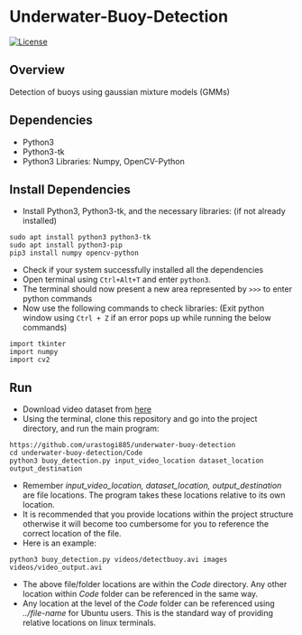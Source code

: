 # Underwater-Buoy-Detection
[![License](https://img.shields.io/badge/License-MIT-blue.svg)](https://github.com/urastogi885/underwater-buoy-detection/blob/master/LICENSE)

## Overview

Detection of buoys using gaussian mixture models (GMMs)

## Dependencies

- Python3
- Python3-tk
- Python3 Libraries: Numpy, OpenCV-Python

## Install Dependencies

- Install Python3, Python3-tk, and the necessary libraries: (if not already installed)

```
sudo apt install python3 python3-tk
sudo apt install python3-pip
pip3 install numpy opencv-python
```

- Check if your system successfully installed all the dependencies
- Open terminal using ```Ctrl+Alt+T``` and enter ```python3```.
- The terminal should now present a new area represented by ```>>>``` to enter python commands
- Now use the following commands to check libraries: (Exit python window using ```Ctrl + Z``` if an error pops up while
running the below commands)

```
import tkinter
import numpy
import cv2
```

## Run

- Download video dataset from [here](https://drive.google.com/file/d/14VGYdseuSEVZD-AA4owDYFIY_53WfbrN/view)
- Using the terminal, clone this repository and go into the project directory, and run the main program:

```
https://github.com/urastogi885/underwater-buoy-detection
cd underwater-buoy-detection/Code
python3 buoy_detection.py input_video_location dataset_location output_destination
```

- Remember *input_video_location, dataset_location, output_destination* are file locations. The program takes these
locations relative to its own location.
- It is recommended that you provide locations within the project structure otherwise it will become too cumbersome for
you to reference the correct location of the file.
- Here is an example:

```
python3 buoy_detection.py videos/detectbuoy.avi images videos/video_output.avi
```

- The above file/folder locations are within the *Code* directory. Any other location within *Code* folder can be
referenced in the same way.
- Any location at the level of the *Code* folder can be referenced using *../file-name* for Ubuntu users. This is the
standard way of providing relative locations on linux terminals.
